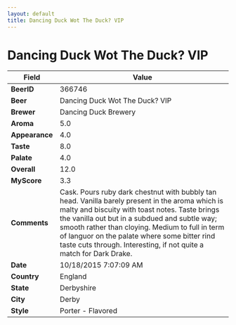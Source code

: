 ```yaml
---
layout: default
title: Dancing Duck Wot The Duck? VIP
---
```


# Dancing Duck Wot The Duck? VIP

| Field         | Value     |
|---------------|-----------|
| **BeerID** | 366746 |
| **Beer** | Dancing Duck Wot The Duck? VIP |
| **Brewer** | Dancing Duck Brewery |
| **Aroma** | 5.0 |
| **Appearance** | 4.0 |
| **Taste** | 8.0 |
| **Palate** | 4.0 |
| **Overall** | 12.0 |
| **MyScore** | 3.3 |
| **Comments** | Cask. Pours ruby dark chestnut with bubbly tan head. Vanilla barely present in the aroma which is malty and biscuity with toast notes. Taste brings the vanilla out but in a subdued and subtle way; smooth rather than cloying. Medium to full in term of languor on the palate where some bitter rind taste cuts through. Interesting, if not quite a match for Dark Drake. |
| **Date** | 10/18/2015 7:07:09 AM |
| **Country** | England |
| **State** | Derbyshire |
| **City** | Derby |
| **Style** | Porter - Flavored |
